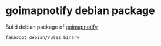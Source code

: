 # goimapnotify debian package

Build debian package of [goimapnotify](https://gitlab.com/shackra/goimapnotify)

```shell
fakeroot debian/rules binary
```
